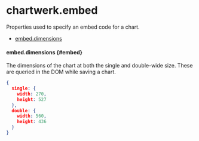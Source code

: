 # chartwerk.embed

Properties used to specify an embed code for a chart.

- [embed.dimensions](#embed)

#### embed.dimensions {#embed}

The dimensions of the chart at both the single and double-wide size. These are queried in the DOM while saving a chart.

```JSON
{
  single: {
    width: 270,
    height: 527
  },
  double: {
    width: 560,
    height: 436
  }
}
```